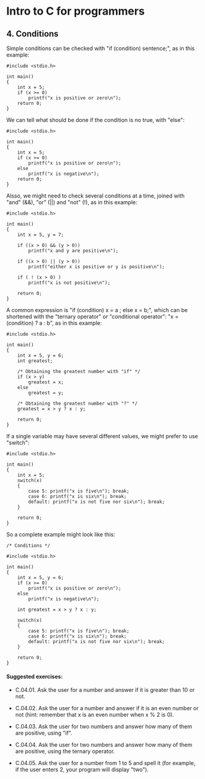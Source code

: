 # Intro to C for programmers

## 4. Conditions

Simple conditions can be checked with "if (condition) sentence;", as in this example:

```
#include <stdio.h>

int main()
{
    int x = 5;
    if (x >= 0)
        printf("x is positive or zero\n");
    return 0;
}
```

We can tell what should be done if the condition is no true, with "else":

```
#include <stdio.h>

int main()
{
    int x = 5;
    if (x >= 0)
        printf("x is positive or zero\n");
    else
        printf("x is negative\n");
    return 0;
}
```

Alsso, we might need to check several conditions at a time, joined with "and"
(&&), "or" (||) and "not" (!), as in this example:

```
#include <stdio.h>

int main()
{
    int x = 5, y = 7;

    if ((x > 0) && (y > 0))
        printf("x and y are positive\n");

    if ((x > 0) || (y > 0))
        printf("either x is positive or y is positive\n");

    if ( ! (x > 0) )
        printf("x is not positive\n");

    return 0;
}
```



A common expression is "if (condition) x = a ; else x = b;", which can be shortened 
with the "ternary operator" or "conditional operator": "x = (condition) ? a : b", 
as in this example:

```
#include <stdio.h>

int main()
{
    int x = 5, y = 6;
    int greatest;
    
    /* Obtaining the greatest number with "if" */
    if (x > y)
        greatest = x;
    else
        greatest = y;
        
    /* Obtaining the greatest number with "?" */
    greatest = x > y ? x : y;

    return 0;
}
```



If a single variable may have several different values, we might prefer to
use "switch":

```
#include <stdio.h>

int main()
{
    int x = 5;
    switch(x)
    {
        case 5: printf("x is five\n"); break;
        case 6: printf("x is six\n"); break;
        default: printf("x is not five nor six\n"); break;
    }

    return 0;
}
```



So a complete example might look like this:

```
/* Conditions */

#include <stdio.h>

int main()
{
    int x = 5, y = 6;
    if (x >= 0)
        printf("x is positive or zero\n");
    else
        printf("x is negative\n");
        
    int greatest = x > y ? x : y;
    
    switch(x)
    {
        case 5: printf("x is five\n"); break;
        case 6: printf("x is six\n"); break;
        default: printf("x is not five nor six\n"); break;
    }

    return 0;
}
```



#### Suggested exercises:

- C.04.01. Ask the user for a number and answer if it is greater than 10 or not.

- C.04.02. Ask the user for a number and answer if it is an even number or not (hint: remember that x is an even number when x % 2 is 0).

- C.04.03. Ask the user for two numbers and answer how many of them are positive, using "if".

- C.04.04. Ask the user for two numbers and answer how many of them are positive, using the ternary operator.

- C.04.05. Ask the user for a number from 1 to 5 and spell it (for example, if the user enters 2, your program will display "two").
